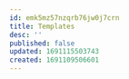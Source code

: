 ```yaml
---
id: emk5mz57nzqrb76jw0j7crn
title: Templates
desc: ''
published: false
updated: 1691115503743
created: 1691109506601
---
```

